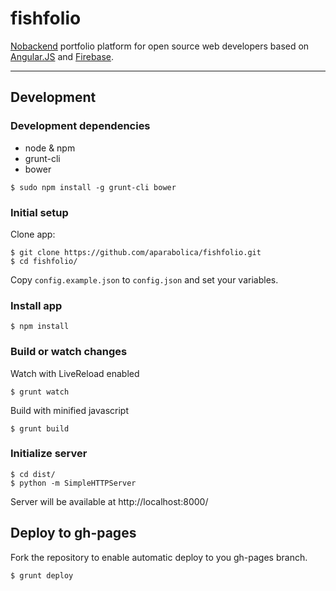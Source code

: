 # fishfolio

[Nobackend](http://nobackend.org/) portfolio platform for open source web developers based on [Angular.JS](https://angularjs.org/) and [Firebase](http://firebase.com/).

---

## Development

### Development dependencies

 - node & npm
 - grunt-cli
 - bower

```
$ sudo npm install -g grunt-cli bower
```

### Initial setup

Clone app:

```
$ git clone https://github.com/aparabolica/fishfolio.git
$ cd fishfolio/
```

Copy `config.example.json` to `config.json` and set your variables.

### Install app

```
$ npm install
```

### Build or watch changes

Watch with LiveReload enabled

```
$ grunt watch
```

Build with minified javascript

```
$ grunt build
```

### Initialize server

```
$ cd dist/
$ python -m SimpleHTTPServer
```

Server will be available at http://localhost:8000/

## Deploy to gh-pages

Fork the repository to enable automatic deploy to you gh-pages branch.

```
$ grunt deploy
```
